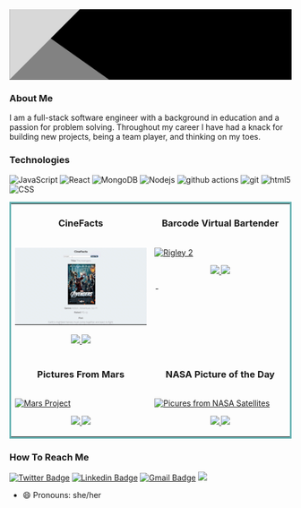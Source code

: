 
<!-- ![AprilYuenBanner](https://github.com/April-Yuen/April-Yuen/blob/main/BlackModernBanner.gif) -->
<img align="center" src="https://github.com/April-Yuen/April-Yuen/blob/main/BlackModernBanner.gif" width="850" />

### About Me

I am a full-stack software engineer with a background in education and a passion for problem solving. Throughout my career I have had a knack for building new projects, being a team player, and thinking on my toes. 

### Technologies
![JavaScript](https://img.shields.io/badge/-JavaScript-000?&logo=JavaScript)
<img alt="React" src="https://img.shields.io/badge/-React-45b8d8?style=flat-square&logo=react&logoColor=white" />
<img alt="MongoDB" src="https://img.shields.io/badge/-MongoDB-13aa52?style=flat-square&logo=mongodb&logoColor=white" />
<img alt="Nodejs" src="https://img.shields.io/badge/-Nodejs-43853d?style=flat-square&logo=Node.js&logoColor=white" />
<img alt="github actions" src="https://img.shields.io/badge/-Github_Actions-2088FF?style=flat-square&logo=github-actions&logoColor=white" />
<img alt="git" src="https://img.shields.io/badge/-Git-F05032?style=flat-square&logo=git&logoColor=white" />
<img alt="html5" src="https://img.shields.io/badge/-HTML5-E34F26?style=flat-square&logo=html5&logoColor=white" />
![CSS](https://img.shields.io/badge/Style-CSS-informational?style=flat&logo=css3&logoColor=white&color=4AB197)

<table bordercolor="#66b2b2">
<tr>
    <td width="50%" valign="top">
      <h3 align="center">CineFacts</h3>
        <br />
        <a target="_blank" href="#">
            <img src="CinefactsRevised2.gif" width="100%" alt="Cinema App"/>
        </a>
        <br />
        <p align="center">
          
  <a href="https://github.com/April-Yuen/movie_api" target="_blank">
    <img src="https://img.shields.io/static/v1?label=|&message=REPO&color=23555f&style=plastic&logo=github&logo-color=white"/>
  </a>  
  <a href="#" target="_blank">
    <img src="https://img.shields.io/static/v1?label=|&message=WEBSITE&color=cdf998&style=plastic&logo=wordpress&logo-color=white"/>
  </a>
      </p>
        <p><strong></p>
    </td>
    <td width="50%" valign="top">
      <h3 align="center">Barcode Virtual Bartender</h3>
        <br />
      <a target="_blank" href="barcoderevised.gif">
            <img src="barcoderevised.gif" width="100%"  alt="Rigley 2"/>
        </a>
        <br />
        <p align="center">
          
  <a href="https://github.com/April-Yuen/Barcode-Virtual-Bartender" target="_blank">
    <img src="https://img.shields.io/static/v1?label=|&message=REPO&color=23555f&style=plastic&logo=github&logo-color=white"/>
  </a>
  <a href="https://barcoderevised.netlify.app/" target="_blank">
    <img src="https://img.shields.io/static/v1?label=|&message=WEBSITE&color=cdf998&style=plastic&logo=wordpress&logo-color=white"/>
  </a>
      </p>
        <p><strong></strong> - </p>
    </td>
  </tr>
   <tr>
    <td width="50%" valign="top">
      <h3 align="center">Pictures From Mars</h3>
      <br />
        <a target="_blank" href="#">
          <img src="MarsRover.gif" width="100%" alt="Mars Project"/>
        </a>
      <br />
        <p align="center">
  <a href="#" target="_blank">
    <img src="https://img.shields.io/static/v1?label=|&message=REPO&color=23555f&style=plastic&logo=github&logo-color=white"/>
  </a>
  <a href="https://marsroverapi.netlify.app/" target="_blank">
    <img src="https://img.shields.io/static/v1?label=|&message=WEBSITE&color=cdf998&style=plastic&logo=wordpress&logo-color=white"/>
  </a>
      </p>
        <p><strong></p>
    </td>
    <td width="50%" valign="top">
      <h3 align="center">NASA Picture of the Day</h3>
        <br />
        <a target="_blank" href="https://poke-matchcards.netlify.app/">
          <img src="nasaapod.gif" width="100%" alt="Picures from NASA Satellites"/>
        </a>
        <br />
        <p align="center">
          
  <a href="#" target="_blank">
    <img src="https://img.shields.io/static/v1?label=|&message=REPO&color=23555f&style=plastic&logo=github&logo-color=white"/>
  </a>
  <a href="https://nasaapodapi1.netlify.app/" target="_blank">
    <img src="https://img.shields.io/static/v1?label=|&message=WEBSITE&color=cdf998&style=plastic&logo=wordpress&logo-color=white"/>
  </a>
      </p>
        <p><strong></p>
    </td>
  </tr>
</table>



### How To Reach Me
[![Twitter Badge](https://img.shields.io/badge/-@aprilyou-1ca0f1?style=flat-square&labelColor=1ca0f1&logo=twitter&logoColor=white&link=https://twitter.com/aprilyou)](https://twitter.com/aprilyou) 
[![Linkedin Badge](https://img.shields.io/badge/-aprilyuen-blue?style=flat-square&logo=Linkedin&logoColor=white&link=https://www.linkedin.com/in/april-yuen-12066120/)](https://www.linkedin.com/in/april-yuen-12066120/)
[![Gmail Badge](https://img.shields.io/badge/-april.you@gmail.com-c14438?style=flat-square&logo=Gmail&logoColor=white&link=mailto:april.you@gmail.com)](mailto:april.you@gmail.com)
[<img src="https://img.shields.io/badge/Personal%20Site-aprilyuen-red">](https://silly-bonbon-ba4883.netlify.app/)


- 😄 Pronouns: she/her

